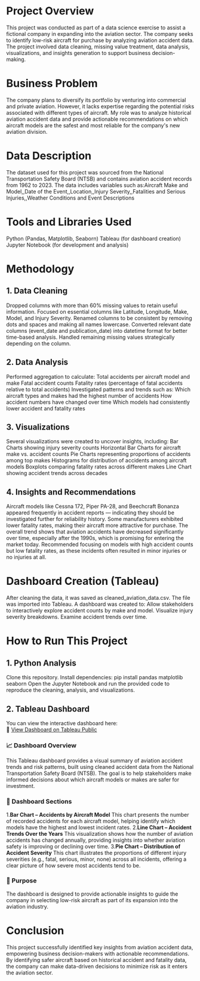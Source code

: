 # Project Overview
This project was conducted as part of a data science exercise to assist a fictional company in expanding into the aviation sector. The company seeks to identify low-risk aircraft for purchase by analyzing aviation accident data.
The project involved data cleaning, missing value treatment, data analysis, visualizations, and insights generation to support business decision-making.

# Business Problem
The company plans to diversify its portfolio by venturing into commercial and private aviation. However, it lacks expertise regarding the potential risks associated with different types of aircraft.
My role was to analyze historical aviation accident data and provide actionable recommendations on which aircraft models are the safest and most reliable for the company's new aviation division.

# Data Description
The dataset used for this project was sourced from the National Transportation Safety Board (NTSB) and contains aviation accident records from 1962 to 2023.
The data includes variables such as:Aircraft Make and Model,,Date of the Event,,Location,,Injury Severity,,Fatalities and Serious Injuries,,Weather Conditions and Event Descriptions

# Tools and Libraries Used
Python (Pandas, Matplotlib, Seaborn)
Tableau (for dashboard creation)
Jupyter Notebook (for development and analysis)

# Methodology
## 1. Data Cleaning
Dropped columns with more than 60% missing values to retain useful information.
Focused on essential columns like Latitude, Longitude, Make, Model, and Injury Severity.
Renamed columns to be consistent by removing dots and spaces and making all names lowercase.
Converted relevant date columns (event_date and publication_date) into datetime format for better time-based analysis.
Handled remaining missing values strategically depending on the column.

## 2. Data Analysis
Performed aggregation to calculate:
Total accidents per aircraft model and make
Fatal accident counts
Fatality rates (percentage of fatal accidents relative to total accidents)
Investigated patterns and trends such as:
Which aircraft types and makes had the highest number of accidents
How accident numbers have changed over time
Which models had consistently lower accident and fatality rates

## 3. Visualizations
Several visualizations were created to uncover insights, including:
Bar Charts showing injury severity counts
Horizontal Bar Charts for aircraft make vs. accident counts
Pie Charts representing proportions of accidents among top makes
Histograms for distribution of accidents among aircraft models
Boxplots comparing fatality rates across different makes
Line Chart showing accident trends across decades

## 4. Insights and Recommendations
Aircraft models like Cessna 172, Piper PA-28, and Beechcraft Bonanza appeared frequently in accident reports — indicating they should be investigated further for reliability history.
Some manufacturers exhibited lower fatality rates, making their aircraft more attractive for purchase.
The overall trend shows that aviation accidents have decreased significantly over time, especially after the 1990s, which is promising for entering the market today.
Recommended focusing on models with high accident counts but low fatality rates, as these incidents often resulted in minor injuries or no injuries at all.

# Dashboard Creation (Tableau)
After cleaning the data, it was saved as cleaned_aviation_data.csv.
The file was imported into Tableau.
A dashboard was created to:
Allow stakeholders to interactively explore accident counts by make and model.
Visualize injury severity breakdowns.
Examine accident trends over time.

# How to Run This Project
## 1. Python Analysis
Clone this repository.
Install dependencies: pip install pandas matplotlib seaborn
Open the Jupyter Notebook and run the provided code to reproduce the cleaning, analysis, and visualizations.

## 2. Tableau Dashboard
You can view the interactive dashboard here:  
🔗 [View Dashboard on Tableau Public](https://public.tableau.com/views/Aircraftaccidentanalysis_17459037525170/Dashboard1?:language=en-US&publish=yes&:sid=&:redirect=auth&:display_count=n&:origin=viz_share_link)

### 📈 Dashboard Overview
This Tableau dashboard provides a visual summary of aviation accident trends and risk patterns, built using cleaned accident data from the National Transportation Safety Board (NTSB). The goal is to help stakeholders make informed decisions about which aircraft models or makes are safer for investment.

### 📌 Dashboard Sections
1.**Bar Chart – Accidents by Aircraft Model**
This chart presents the number of recorded accidents for each aircraft model, helping identify which models have the highest and lowest incident rates.
2.**Line Chart – Accident Trends Over the Years**
This visualization shows how the number of aviation accidents has changed annually, providing insights into whether aviation safety is improving or declining over time.
3.**Pie Chart – Distribution of Accident Severity**
This chart illustrates the proportions of different injury severities (e.g., fatal, serious, minor, none) across all incidents, offering a clear picture of how severe most accidents tend to be.


### 🎯 Purpose
The dashboard is designed to provide actionable insights to guide the company in selecting low-risk aircraft as part of its expansion into the aviation industry.


# Conclusion
This project successfully identified key insights from aviation accident data, empowering business decision-makers with actionable recommendations.
By identifying safer aircraft based on historical accident and fatality data, the company can make data-driven decisions to minimize risk as it enters the aviation sector.
